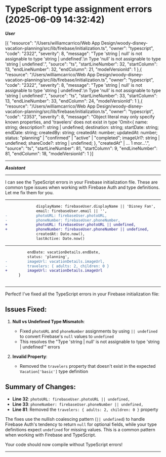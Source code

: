 <!-- Generated by SpecStory -->

# TypeScript type assignment errors (2025-06-09 14:32:42)

_**User**_

[{
	"resource": "/Users/williamcarrico/Web App Design/woody-disney-vacation-planning/src/lib/firebase/initialization.ts",
	"owner": "typescript",
	"code": "2322",
	"severity": 8,
	"message": "Type 'string | null' is not assignable to type 'string | undefined'.\n  Type 'null' is not assignable to type 'string | undefined'.",
	"source": "ts",
	"startLineNumber": 32,
	"startColumn": 13,
	"endLineNumber": 32,
	"endColumn": 21,
	"modelVersionId": 1
},{
	"resource": "/Users/williamcarrico/Web App Design/woody-disney-vacation-planning/src/lib/firebase/initialization.ts",
	"owner": "typescript",
	"code": "2322",
	"severity": 8,
	"message": "Type 'string | null' is not assignable to type 'string | undefined'.\n  Type 'null' is not assignable to type 'string | undefined'.",
	"source": "ts",
	"startLineNumber": 33,
	"startColumn": 13,
	"endLineNumber": 33,
	"endColumn": 24,
	"modelVersionId": 1
},{
	"resource": "/Users/williamcarrico/Web App Design/woody-disney-vacation-planning/src/lib/firebase/initialization.ts",
	"owner": "typescript",
	"code": "2353",
	"severity": 8,
	"message": "Object literal may only specify known properties, and 'travelers' does not exist in type 'Omit<{ name: string; description?: string | undefined; destination: string; startDate: string; endDate: string; createdBy: string; createdAt: number; updatedAt: number; status: \"planning\" | \"confirmed\" | \"active\" | \"completed\"; imageUrl?: string | undefined; shareCode?: string | undefined; }, \"createdAt\" | ... 1 mor...'.",
	"source": "ts",
	"startLineNumber": 81,
	"startColumn": 9,
	"endLineNumber": 81,
	"endColumn": 18,
	"modelVersionId": 1
}]

---

_**Assistant**_



---

I can see the TypeScript errors in your Firebase initialization file. These are common type issues when working with Firebase Auth and type definitions. Let me fix them for you.

---

```diff
              displayName: firebaseUser.displayName || 'Disney Fan',
              email: firebaseUser.email || '',
-             photoURL: firebaseUser.photoURL,
-             phoneNumber: firebaseUser.phoneNumber,
+             photoURL: firebaseUser.photoURL || undefined,
+             phoneNumber: firebaseUser.phoneNumber || undefined,
              createdAt: Date.now(),
              lastActive: Date.now()
```

---

```diff
          endDate: vacationDetails.endDate,
          status: 'planning',
-         imageUrl: vacationDetails.imageUrl,
-         travelers: { adults: 2, children: 0 }
+         imageUrl: vacationDetails.imageUrl
      }
  
```

---

Perfect! I've fixed all the TypeScript errors in your Firebase initialization file:

## Issues Fixed:

1. **Null vs Undefined Type Mismatch**: 
   - Fixed `photoURL` and `phoneNumber` assignments by using `|| undefined` to convert Firebase's `null` values to `undefined`
   - This resolves the "Type 'string | null' is not assignable to type 'string | undefined'" errors

2. **Invalid Property**: 
   - Removed the `travelers` property that doesn't exist in the expected `Vacation['basic']` type definition

## Summary of Changes:

- **Line 32**: `photoURL: firebaseUser.photoURL || undefined,`
- **Line 33**: `phoneNumber: firebaseUser.phoneNumber || undefined,`  
- **Line 81**: Removed the `travelers: { adults: 2, children: 0 }` property

The fixes use the nullish coalescing pattern (`|| undefined`) to handle Firebase Auth's tendency to return `null` for optional fields, while your type definitions expect `undefined` for missing values. This is a common pattern when working with Firebase and TypeScript.

Your code should now compile without TypeScript errors!

---

